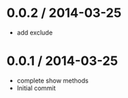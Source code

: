 
0.0.2 / 2014-03-25
==================

  * add exclude

0.0.1 / 2014-03-25
==================

  * complete show methods
  * Initial commit
